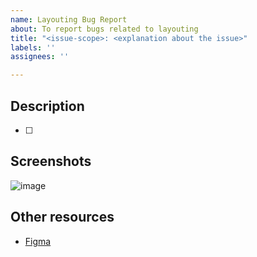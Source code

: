 ```yaml
---
name: Layouting Bug Report
about: To report bugs related to layouting
title: "<issue-scope>: <explanation about the issue>"
labels: ''
assignees: ''

---
```


## Description
- [ ] <bug description and suggestion>

## Screenshots
![image](link_to_image)

## Other resources
- [Figma](link_to_figma)
